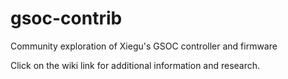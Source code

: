 # gsoc-contrib
Community exploration of Xiegu's GSOC controller and firmware

Click on the wiki link for additional information and research.